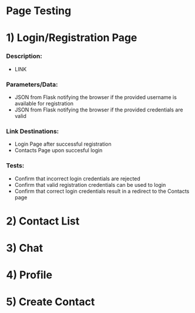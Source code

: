 # Page Testing


# 1) Login/Registration Page

### Description:
- LINK

### Parameters/Data:
- JSON from Flask notifying the browser if the provided username is available for registration
- JSON from Flask notifying the browser if the provided credentials are valid

### Link Destinations:
- Login Page after successful registration
- Contacts Page upon succesful login

### Tests:
- Confirm that incorrect login credentials are rejected
- Confirm that valid registration credentials can be used to login
- Confirm that correct login credentials result in a redirect to the Contacts page

# 2) Contact List

# 3) Chat

# 4) Profile

# 5) Create Contact
